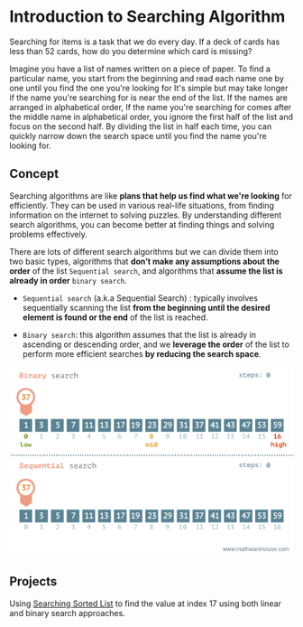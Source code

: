 # Introduction to Searching Algorithm
Searching for items is a task that we do every day. If a deck of cards has less than 52 cards, how do you determine which card is missing? 

Imagine you have a list of names written on a piece of paper. To find a particular name, you start from the beginning and read each name one by one until you find the one you're looking for It's simple but may take longer if the name you're searching for is near the end of the list. If the names are arranged in alphabetical order, If the name you're searching for comes after the middle name in alphabetical order, you ignore the first half of the list and focus on the second half. By dividing the list in half each time, you can quickly narrow down the search space until you find the name you're looking for.

## Concept

Searching algorithms are like **plans that help us find what we're looking** for efficiently. They can be used in various real-life situations, from finding information on the internet to solving puzzles. By understanding different search algorithms, you can become better at finding things and solving problems effectively.


 There are lots of different search algorithms but we can divide them into two basic types, algorithms that **don’t make any assumptions about the order** of the list `Sequential search`, and algorithms that **assume the list is already in order** `binary search`.
 
- `Sequential search` (a.k.a Sequential Search) : typically involves sequentially scanning the list **from the beginning until the desired element is found or the end** of the list is reached.

- `Binary search`: this algorithm assumes that the list is already in ascending or descending order, and we **leverage the order** of the list to perform more efficient searches **by reducing the search space**. 

<img width="910" alt="binary and linear search" src="https://github.com/SAFCSP-Team/data-structures-and-algorithms-bootcamp/blob/main/data-structures-and-algorithms-101/03-algorithms/01-searching/rec/binary-and-linear-search-animations.gif" />


## Projects
 Using [Searching Sorted List](https://www.cs.usfca.edu/~galles/visualization/Search.html) to find the value at index 17 using both linear and binary search approaches.
